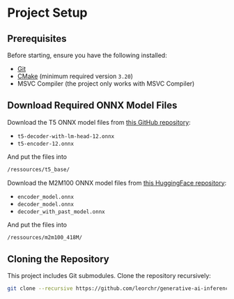 # Project Setup

## Prerequisites

Before starting, ensure you have the following installed:

* [Git](https://git-scm.com/downloads)
* [CMake](https://cmake.org/download/) (minimum required version `3.20`)
* MSVC Compiler (the project only works with MSVC Compiler)

## Download Required ONNX Model Files

Download the T5 ONNX model files from [this GitHub repository](https://github.com/onnx/models/tree/main/validated/text/machine_comprehension/t5/model):

* `t5-decoder-with-lm-head-12.onnx`
* `t5-encoder-12.onnx`

And put the files into

```bash
/ressources/t5_base/
```

Download the M2M100 ONNX model files from [this HuggingFace repository](https://huggingface.co/optimum/m2m100_418M/tree/main):

* `encoder_model.onnx`
* `decoder_model.onnx`
* `decoder_with_past_model.onnx`

And put the files into

```bash
/ressources/m2m100_418M/
```

## Cloning the Repository

This project includes Git submodules. Clone the repository recursively:

```bash
git clone --recursive https://github.com/leorchr/generative-ai-inference.git
```
